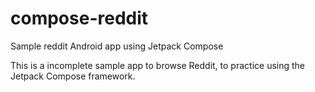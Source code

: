 # compose-reddit
Sample reddit Android app using Jetpack Compose

This is a incomplete sample app to browse Reddit, to practice using the Jetpack Compose framework.
